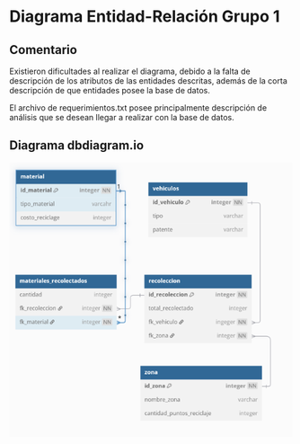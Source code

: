 # Diagrama Entidad-Relación Grupo 1

## Comentario

Existieron dificultades al realizar el diagrama, debido a la falta de descripción de los atributos de las entidades descritas, además de la corta descripción de que entidades posee la base de datos.

El archivo de requerimientos.txt posee principalmente descripción de análisis que se desean llegar a realizar con la base de datos.


## Diagrama dbdiagram.io

![Modelo dbdiagram](diagrama_dbdiagram_g1.png)
